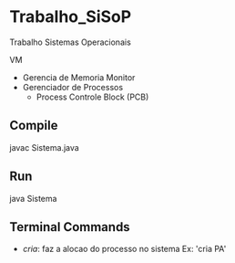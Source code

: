 # Trabalho_SiSoP
Trabalho Sistemas Operacionais

VM
 - Gerencia de Memoria
Monitor
 - Gerenciador de Processos
    - Process Controle Block (PCB)


## Compile
javac Sistema.java

## Run
java Sistema

## Terminal Commands
- *cria*: faz a alocao do processo no sistema
Ex:
'cria PA'
